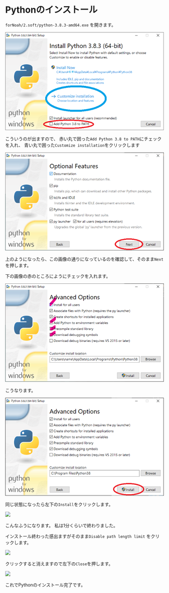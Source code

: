 # Pythonのインストール

`forNoah/2.soft/python-3.8.3-amd64.exe` を開きます。

![](./img/1-1-1.png)  

こういうのが出ますので、
赤い丸で囲った`Add Python 3.8 to PATH`にチェックを入れ、
青い丸で囲った`Customize installation`をクリックします

![](./img/1-1-2.png)

上のようになったら、この画像の通りになっているのを確認して、そのまま`Next`を押します。

下の画像の赤のところにようにチェックを入れます。

![](./img/1-1-3.png)

こうなります。

![](./img/1-1-4.png)

同じ状態になったら左下の`Install`をクリックします。

![](./1-5.png)

こんなふうになります。
私は1分くらいで終わりました。

インストール終わった感出ますがそのまま`Disable path length limit` をクリックします。

![](./1-6.png)

クリックすると消えますので左下の`Close`を押します。

![](./1-7.png)

これでPythonのインストール完了です。

